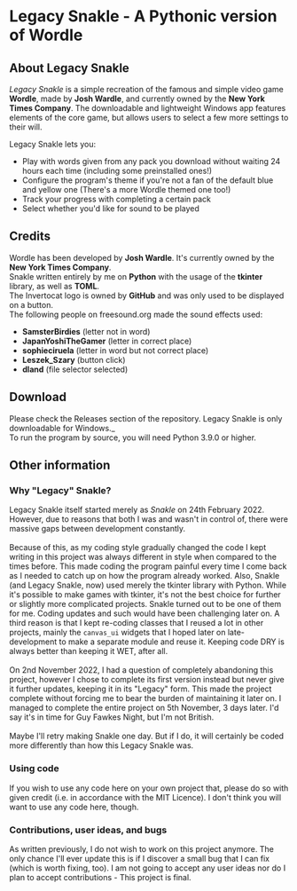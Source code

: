# Legacy Snakle - A Pythonic version of Wordle
## About Legacy Snakle
_Legacy Snakle_ is a simple recreation of the famous and simple video game **Wordle**, made by **Josh Wardle**, and currently owned by the **New York Times Company**.
The downloadable and lightweight Windows app features elements of the core game, but allows users to select a few more settings to their will.<br>

Legacy Snakle lets you:
* Play with words given from any pack you download without waiting 24 hours each time (including some preinstalled ones!)
* Configure the program's theme if you're not a fan of the default blue and yellow one (There's a more Wordle themed one too!)
* Track your progress with completing a certain pack
* Select whether you'd like for sound to be played<br>

## Credits
Wordle has been developed by **Josh Wardle**. It's currently owned by the **New York Times Company**.<br>
Snakle written entirely by me on **Python** with the usage of the **tkinter** library, as well as **TOML**.<br>
The Invertocat logo is owned by **GitHub** and was only used to be displayed on a button.<br>
The following people on freesound.org made the sound effects used:
* **SamsterBirdies** (letter not in word)
* **JapanYoshiTheGamer** (letter in correct place)
* **sophieciruela** (letter in word but not correct place)
* **Leszek_Szary** (button click)
* **dland** (file selector selected)<br>

## Download
Please check the Releases section of the repository. Legacy Snakle is only downloadable for Windows._<br>
To run the program by source, you will need Python 3.9.0 or higher.<br>

## Other information
### Why "Legacy" Snakle?
Legacy Snakle itself started merely as _Snakle_ on 24th February 2022. However, due to reasons that both I was and wasn't in control of, there were massive gaps between development constantly.<br><br>
Because of this, as my coding style gradually changed the code I kept writing in this project was always different in style when compared to the times before.
This made coding the program painful every time I come back as I needed to catch up on how the program already worked. Also, Snakle (and Legacy Snakle, now) used merely the tkinter library with Python.
While it's possible to make games with tkinter, it's not the best choice for further or slightly more complicated projects. Snakle turned out to be one of them for me. Coding updates and such would have been challenging later on.
A third reason is that I kept re-coding classes that I reused a lot in other projects, mainly the `canvas_ui` widgets that I hoped later on late-development to make a separate module and reuse it.
Keeping code DRY is always better than keeping it WET, after all.<br><br>
On 2nd November 2022, I had a question of completely abandoning this project, however I chose to complete its first version instead but never give it further updates, keeping it in its "Legacy" form. This made the project complete without forcing me to bear the burden of maintaining it later on. I managed to complete the entire project on 5th November, 3 days later. I'd say it's in time for Guy Fawkes Night, but I'm not British.<br><br>
Maybe I'll retry making Snakle one day. But if I do, it will certainly be coded more differently than how this Legacy Snakle was.

### Using code
If you wish to use any code here on your own project that, please do so with given credit (i.e. in accordance with the MIT Licence). I don't think you will want to use any code here, though.<br>

### Contributions, user ideas, and bugs
As written previously, I do not wish to work on this project anymore. The only chance I'll ever update this is if I discover a small bug that I can fix (which is worth fixing, too). I am not going to accept any user ideas nor do I plan to accept contributions - This project is final.
